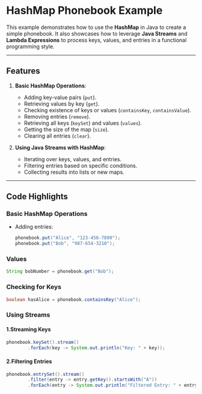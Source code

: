 # HashMap Phonebook Example

This example demonstrates how to use the **HashMap** in Java to create a simple phonebook. It also showcases how to leverage **Java Streams** and **Lambda Expressions** to process keys, values, and entries in a functional programming style.

---

## **Features**
1. **Basic HashMap Operations**:
   - Adding key-value pairs (`put`).
   - Retrieving values by key (`get`).
   - Checking existence of keys or values (`containsKey`, `containsValue`).
   - Removing entries (`remove`).
   - Retrieving all keys (`keySet`) and values (`values`).
   - Getting the size of the map (`size`).
   - Clearing all entries (`clear`).

2. **Using Java Streams with HashMap**:
   - Iterating over keys, values, and entries.
   - Filtering entries based on specific conditions.
   - Collecting results into lists or new maps.

---

## **Code Highlights**

### Basic HashMap Operations
- Adding entries:
  ```java
  phonebook.put("Alice", "123-456-7890");
  phonebook.put("Bob", "987-654-3210");

### Values
```java
String bobNumber = phonebook.get("Bob");
```
### Checking for Keys
```java
boolean hasAlice = phonebook.containsKey("Alice");
```
### Using Streams
#### 1.Streaming Keys
```java
phonebook.keySet().stream()
        .forEach(key -> System.out.println("Key: " + key));
```
#### 2.Filtering Entries
```java
phonebook.entrySet().stream()
        .filter(entry -> entry.getKey().startsWith("A"))
        .forEach(entry -> System.out.println("Filtered Entry: " + entry.getKey()
```
